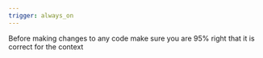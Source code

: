 ```yaml
---
trigger: always_on
---
```


Before making changes to any code make sure you are 95% right that it is correct for the context